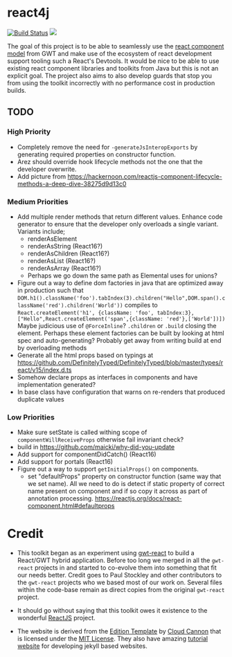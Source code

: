 # react4j

[![Build Status](https://secure.travis-ci.org/realityforge/react4j.png?branch=master)](http://travis-ci.org/realityforge/react4j)
[<img src="https://img.shields.io/maven-central/v/org.realityforge.react4j/react4j.svg?label=latest%20release"/>](http://search.maven.org/#search%7Cga%7C1%7Cg%3A%22org.realityforge.react4j%22%20a%3A%22react4j%22)

The goal of this project is to be able to seamlessly use the [react component model](https://reactjs.org/docs/react-component.html) from GWT and make
use of the ecosystem of react development support tooling such a React's Devtools. It would be nice to
be able to use existing react component libraries and toolkits from Java but this is not an explicit goal.
The project also aims to also develop guards that stop you from using the toolkit incorrectly with no
performance cost in production builds.

## TODO

### High Priority

* Completely remove the need for `-generateJsInteropExports` by generating required properties on constructor function.
* Arez should override hook lifecycle methods not the one that the developer overwrite.
* Add picture from https://hackernoon.com/reactjs-component-lifecycle-methods-a-deep-dive-38275d9d13c0

### Medium Priorities

* Add multiple render methods that return different values. Enhance code generator to ensure that
  the developer only overloads a single variant. Variants include;
  - renderAsElement
  - renderAsString (React16?)
  - renderAsChildren (React16?)
  - renderAsList (React16?)
  - renderAsArray (React16?)
  - Perhaps we go down the same path as Elemental uses for unions?
* Figure out a way to define dom factories in java that are optimized away in production such that
   `DOM.h1().className('foo').tabIndex(3).children("Hello",DOM.span().className('red').children('World'))`
   compiles to `React.createElement('h1', {className: 'foo', tabIndex:3},["Hello",React.createElement('span',{className: 'red'},['World'])])`
   Maybe judicious use of `@ForceInline`? `.children` or `.build` closing the element. Perhaps these
   element factories can be built by looking at html spec and auto-generating? Probably get away from writing build
   at end by overloading methods
* Generate all the html props based on typings at https://github.com/DefinitelyTyped/DefinitelyTyped/blob/master/types/react/v15/index.d.ts
* Somehow declare props as interfaces in components and have implementation generated?
* In base class have configuration that warns on re-renders that produced duplicate values

### Low Priorities

* Make sure setState is called withing scope of `componentWillReceiveProps` otherwise fail invariant check?
* build in https://github.com/maicki/why-did-you-update
* Add support for componentDidCatch() (React16)
* Add support for portals (React16)
* Figure out a way to support `getInitialProps()` on components.
  - set "defaultProps" property on constructor function (same way that we set name). All we need to do is detect
    if static property of correct name present on component and if so copy it across as part of annotation processing.
    https://reactjs.org/docs/react-component.html#defaultprops

# Credit

* This toolkit began as an experiment using [gwt-react](https://github.com/GWTReact/gwt-react) to build
  a React/GWT hybrid application. Before too long we merged in all the `gwt-react` projects in and started
  to co-evolve them into something that fit our needs better. Credit goes to Paul Stockley and other contributors
  to the `gwt-react` projects who we based most of our work on. Several files within the code-base remain as direct
  copies from the original `gwt-react` project.

* It should go without saying that this toolkit owes it existence to the wonderful [ReactJS](https://reactjs.org/)
  project.

* The website is derived from the [Edition Template](https://github.com/CloudCannon/edition-jekyll-template)
  by [Cloud Cannon](https://cloudcannon.com/) that is licensed under the [MIT License](https://github.com/CloudCannon/edition-jekyll-template/blob/master/LICENSE).
  They also have amazing [tutorial website](https://learn.cloudcannon.com/) for developing jekyll based websites.
